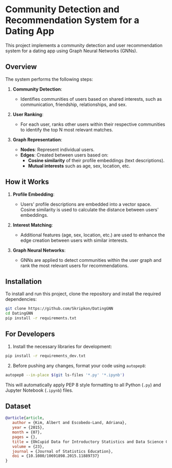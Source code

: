 # Community Detection and Recommendation System for a Dating App

This project implements a community detection and user recommendation system for a dating app using Graph Neural Networks (GNNs).

## Overview

The system performs the following steps:

1. **Community Detection**: 
   - Identifies communities of users based on shared interests, such as communication, friendship, relationships, and sex.

2. **User Ranking**: 
   - For each user, ranks other users within their respective communities to identify the top N most relevant matches.

3. **Graph Representation**:
   - **Nodes**: Represent individual users.
   - **Edges**: Created between users based on:
     - **Cosine similarity** of their profile embeddings (text descriptions).
     - **Mutual interests** such as age, sex, location, etc.

## How it Works

1. **Profile Embedding**: 
   - Users' profile descriptions are embedded into a vector space. Cosine similarity is used to calculate the distance between users' embeddings.

2. **Interest Matching**: 
   - Additional features (age, sex, location, etc.) are used to enhance the edge creation between users with similar interests.

3. **Graph Neural Networks**:
   - GNNs are applied to detect communities within the user graph and rank the most relevant users for recommendations.

## Installation

To install and run this project, clone the repository and install the required dependencies:

```bash
git clone https://github.com/Skripkon/DatingGNN
cd DatingGNN
pip install -r requirements.txt
```

## For Developers

1. Install the necessary libraries for development:

```bash
pip install -r requirements_dev.txt
```

2. Before pushing any changes, format your code using ```autopep8```:

```bash
autopep8 --in-place $(git ls-files '*.py' '*.ipynb')
```

This will automatically apply PEP 8 style formatting to all Python (```.py```) and Jupyter Notebook (```.ipynb```) files.


## Dataset

```bibtex
@article{article,
   author = {Kim, Albert and Escobedo-Land, Adriana},
   year = {2015},
   month = {07},
   pages = {},
   title = {OkCupid Data for Introductory Statistics and Data Science Courses},
   volume = {23},
   journal = {Journal of Statistics Education},
   doi = {10.1080/10691898.2015.11889737}
}
